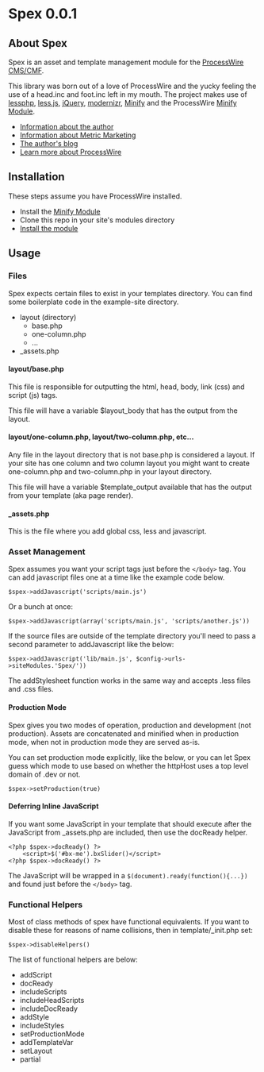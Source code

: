 # Spex 0.0.1

## About Spex

Spex is an asset and template management module for the [ProcessWire CMS/CMF](http://processwire.com/). 

This library was born out of a love of ProcessWire and the yucky feeling the use of a head.inc and foot.inc left in my mouth. The project makes use of [lessphp](http://leafo.net/lessphp/), [less.js](http://lesscss.org/), [jQuery](http://jquery.com/), [modernizr](http://modernizr.com/), [Minify](https://code.google.com/p/minify/) and the ProcessWire [Minify Module](http://modules.processwire.com/modules/minify/).

* [Information about the author](http://metricmarketing.ca/jonathan-dart)
* [Information about Metric Marketing](http://metricmarketing.ca)
* [The author's blog](http://metricmarketing.ca/blog/author/jonathan-dart)
* [Learn more about ProcessWire](http://processwire.com)

## Installation

These steps assume you have ProcessWire installed.

* Install the [Minify Module](http://modules.processwire.com/modules/minify/)
* Clone this repo in your site's modules directory
* [Install the module](http://modules.processwire.com/install-uninstall/)

## Usage

### Files

Spex expects certain files to exist in your templates directory. You can find some boilerplate code in the example-site directory.

* layout (directory)
    + base.php
    + one-column.php
    + ...
* _assets.php

#### layout/base.php

This file is responsible for outputting the html, head, body, link (css) and script (js) tags.

This file will have a variable $layout_body that has the output from the layout.

#### layout/one-column.php, layout/two-column.php, etc...

Any file in the layout directory that is not base.php is considered a layout. If your site has one column and two column layout you might want to create one-column.php and two-column.php in your layout directory.

This file will have a variable $template_output available that has the output from your template (aka page render).

#### _assets.php

This is the file where you add global css, less and javascript.

### Asset Management

Spex assumes you want your script tags just before the `</body>` tag. You can add javascript files one at a time like the example code below.

`$spex->addJavascript('scripts/main.js')`

Or a bunch at once:

`$spex->addJavascript(array('scripts/main.js', 'scripts/another.js'))`

If the source files are outside of the template directory you'll need to pass a second parameter to addJavascript like the below:

`$spex->addJavascript('lib/main.js', $config->urls->siteModules.'Spex/'))`

The addStylesheet function works in the same way and accepts .less files and .css files.

#### Production Mode

Spex gives you two modes of operation, production and development (not production). Assets are concatenated and minified when in production mode, when not in production mode they are served as-is.

You can set production mode explicitly, like the below, or you can let Spex guess which mode to use based on whether the httpHost uses a top level domain of .dev or not.

`$spex->setProduction(true)`

#### Deferring Inline JavaScript

If you want some JavaScript in your template that should execute after the JavaScript from _assets.php are included, then use the docReady helper.

    <?php $spex->docReady() ?>
	    <script>$('#bx-me').bxSlider()</script>
    <?php $spex->docReady() ?>

The JavaScript will be wrapped in a `$(document).ready(function(){...})` and found just before the `</body>` tag. 

### Functional Helpers

Most of class methods of spex have functional equivalents. If you want to disable these for reasons of name collisions, then in template/_init.php set:

`$spex->disableHelpers()`

The list of functional helpers are below: 

* addScript
* docReady
* includeScripts
* includeHeadScripts
* includeDocReady
* addStyle
* includeStyles
* setProductionMode
* addTemplateVar
* setLayout
* partial